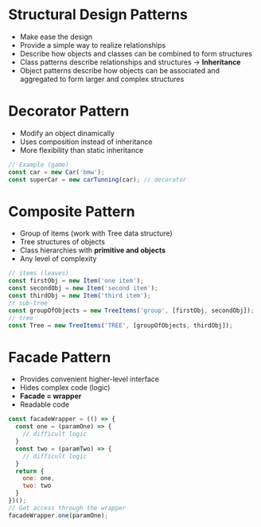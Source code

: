 # Structural Design Patterns
* Make ease the design
* Provide a simple way to realize relationships
* Describe how objects and classes can be combined to form structures
* Class patterns describe relationships and structures -> **Inheritance**
* Object patterns describe how objects can be associated and aggregated to form  larger and complex structures

# Decorator Pattern
* Modify an object dinamically
* Uses composition instead of inheritance
* More flexibility than static inheritance
```javascript
// Example (game)
const car = new Car('bmw');
const superCar = new carTunning(car); // decorator
```

# Composite Pattern
* Group of items (work with Tree data structure)
* Tree structures of objects
* Class hierarchies with **primitive and objects**
* Any level of complexity
```javascript
// items (leaves)
const firstObj = new Item('one item');
const secondObj = new Item('second item');
const thirdObj = new Item('third item');
// sub-tree
const groupOfObjects = new TreeItems('group', [firstObj, secondObj]);
// tree
const Tree = new TreeItems('TREE', [groupOfObjects, thirdObj]);
```

# Facade Pattern
* Provides convenient higher-level interface
* Hides complex code (logic)
* **Facade = wrapper**
* Readable code
```javascript
const facadeWrapper = (() => {
  const one = (paramOne) => {
    // difficult logic
  }
  const two = (paramTwo) => {
    // difficult logic
  }
  return {
    one: one,
    two: two
  }
})();
// Get access through the wrapper
facadeWrapper.one(paramOne);
```
